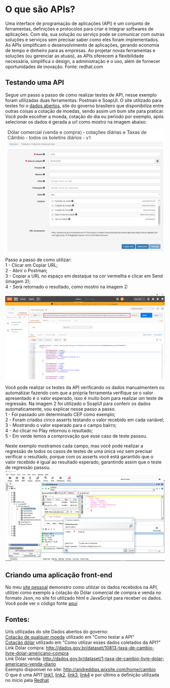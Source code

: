 # O que são APIs? 

Uma interface de programação de aplicações (API) é um conjunto de ferramentas, definições e protocolos para criar e integrar softwares de aplicações. Com ela, sua solução ou serviço pode se comunicar com outras soluções e serviços sem precisar saber como eles foram implementados. As APIs simplificam o desenvolvimento de aplicações, gerando economia de tempo e dinheiro para as empresas. Ao projetar novas ferramentas e soluções (ou gerenciar as atuais), as APIs oferecem a flexibilidade necessária, simplifica o design, a administração e o uso, além de fornecer oportunidades de inovação.
Fonte: redhat.com

## Testando uma API

Segue um passo a passo de como realizar testes de API, nesse exemplo foram utilizadas duas ferramentas: Postman e SoapUI. O site utilizado para testes foi o [dados abertos](http://dados.gov.br/dataset), site do governo brasileiro que disponibiliza entre outras coisas a cotação de moedas, sendo assim um bom site para praticar. Você pode escolher a moeda, cotação do dia ou período por exemplo, após selecionar os dados é gerada a url como mostro na imagem abaixo:  

![example](https://github.com/andreddias/API/blob/master/dados.png) 

Passo a passo de como utilizar:  
1 - Clicar em Copiar URL;  
2 - Abrir o Postman;  
3 - Copiar a URL no espaço em destaque na cor vermelha e clicar em Send (imagem 2);  
4 - Será retornado o resultado, como mostro na imagem 2:  

![example](https://github.com/andreddias/API/blob/master/postman.png) 

Você pode realizar os testes da API verificando os dados manualmentem ou automatizar fazendo com que a própria ferramenta verifique se o valor apresentado é o valor esperado, isso é muito bom para realizar um teste de regressão. Na imagem 2 foi utilizado o SoapUI para conferir os dados automaticamente, vou explicar nesse passo a passo.  
1 - Foi passado um determinado CEP como exemplo;  
2 - Foram criados cinco asserts testando o valor recebido em cada variável;  
3 - Mostrando o valor esperado para o campo bairro;  
4 - Ao clicar no Play retornou o resultado;  
5 - Em verde temos a comprovação que esse caso de teste passou.  

Neste exemplo mostramos cada campo, mas você pode realizar a regressão de todos os casos de testes de uma única vez sem precisar verificar o resultado, porque com os asserts você está garantido que o valor recebido é igual ao resultado esperado, garantindo assim que o teste de regressão passou.
![example](https://github.com/andreddias/API/blob/master/soapUI.png)

## Criando uma aplicação front-end

No meu [site pessoal](http://andreddias.wixsite.com/home/cambio) demonstro como utilizar os dados recebidos na API, utilizei como exemplo a cotação do Dólar comercial de compra e venda no formato Json, no site foi utilizado html e JavaScript para receber os dados. Você pode ver o código fonte [aqui](cotacoes.html)

## Fontes:  
Urls utilizadas do site Dados abertos do governo:  
[Cotação de qualquer moeda](https://olinda.bcb.gov.br/olinda/servico/PTAX/versao/v1/swagger-ui3#/) utilizado em "Como testar a API"  
[Cotação dólar](http://dados.gov.br/dataset/dolar-americano-usd-todos-os-boletins-diarios) utilizado em "Como utilizar esses dados coletados da API?"  
Link Dólar compra: http://dados.gov.br/dataset/10813-taxa-de-cambio-livre-dolar-americano-compra  
Link Dólar venda: http://dados.gov.br/dataset/1-taxa-de-cambio-livre-dolar-americano-venda-diario  
Exemplo disponível no site: http://andreddias.wixsite.com/home/cambio  
O que é uma API? [link1](https://vertigo.com.br/o-que-e-api-entenda-de-uma-maneira-simples/), [link2](https://blog.caelum.com.br/rest-principios-e-boas-praticas/), [link3](https://becode.com.br/o-que-e-api-rest-e-restful/), [link4](https://canaltech.com.br/software/o-que-e-api/) e por último a definição utilizada no início pela [Redhat](https://www.redhat.com/pt-br/topics/api/what-are-application-programming-interfaces)
